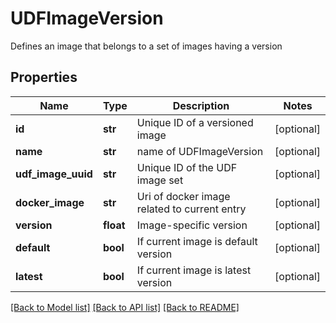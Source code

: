 # UDFImageVersion

Defines an image that belongs to a set of images having a version
## Properties
Name | Type | Description | Notes
------------ | ------------- | ------------- | -------------
**id** | **str** | Unique ID of a versioned image | [optional] 
**name** | **str** | name of UDFImageVersion | [optional] 
**udf_image_uuid** | **str** | Unique ID of the UDF image set | [optional] 
**docker_image** | **str** | Uri of docker image related to current entry | [optional] 
**version** | **float** | Image-specific version | [optional] 
**default** | **bool** | If current image is default version | [optional] 
**latest** | **bool** | If current image is latest version | [optional] 

[[Back to Model list]](../README.md#documentation-for-models) [[Back to API list]](../README.md#documentation-for-api-endpoints) [[Back to README]](../README.md)


